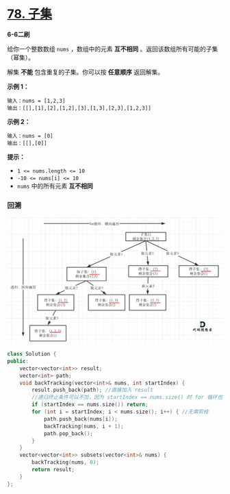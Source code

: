 # [78. 子集](https://leetcode-cn.com/problems/subsets/)

**6-6二刷**

给你一个整数数组 `nums` ，数组中的元素 **互不相同** 。返回该数组所有可能的子集（幂集）。

解集 **不能** 包含重复的子集。你可以按 **任意顺序** 返回解集。

**示例 1：**

```
输入：nums = [1,2,3]
输出：[[],[1],[2],[1,2],[3],[1,3],[2,3],[1,2,3]]
```

**示例 2：**

```
输入：nums = [0]
输出：[[],[0]]
```

**提示：**

- `1 <= nums.length <= 10`
- `-10 <= nums[i] <= 10`
- `nums` 中的所有元素 **互不相同**

### 回溯

![img](../../Images/8.子集问题.assets/202011232041348.png)

```c++
class Solution {
public:
    vector<vector<int>> result;
    vector<int> path;
    void backTracking(vector<int>& nums, int startIndex) {
        result.push_back(path); //直接加入 result
        //递归终止条件可以不加，因为 startIndex == nums.size() 时 for 循环也结束了
        if (startIndex == nums.size()) return;
        for (int i = startIndex; i < nums.size(); i++) { //无需剪枝
            path.push_back(nums[i]);
            backTracking(nums, i + 1);
            path.pop_back();
        }
    }
    vector<vector<int>> subsets(vector<int>& nums) {
        backTracking(nums, 0);
        return result;
    }
};
```

